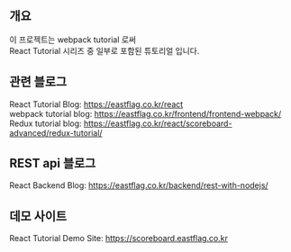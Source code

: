 ## 개요
이 프로젝트는 webpack tutorial 로써  
React Tutorial 시리즈 중 일부로 포함된 튜토리얼 입니다.

## 관련 블로그
React Tutorial Blog: https://eastflag.co.kr/react  
webpack tutorial blog: https://eastflag.co.kr/frontend/frontend-webpack/
Redux tutorial blog: https://eastflag.co.kr/react/scoreboard-advanced/redux-tutorial/  

## REST api 블로그
React Backend Blog: https://eastflag.co.kr/backend/rest-with-nodejs/  

## 데모 사이트
React Tutorial Demo Site: https://scoreboard.eastflag.co.kr
  

